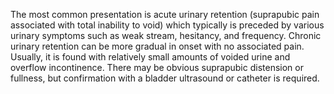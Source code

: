 The most common presentation is acute urinary retention (suprapubic pain associated with total inability to void) which typically is preceded by various urinary symptoms such as weak stream, hesitancy, and frequency. Chronic urinary retention can be more gradual in onset with no associated pain. Usually, it is found with relatively small amounts of voided urine and overflow incontinence. There may be obvious suprapubic distension or fullness, but confirmation with a bladder ultrasound or catheter is required.